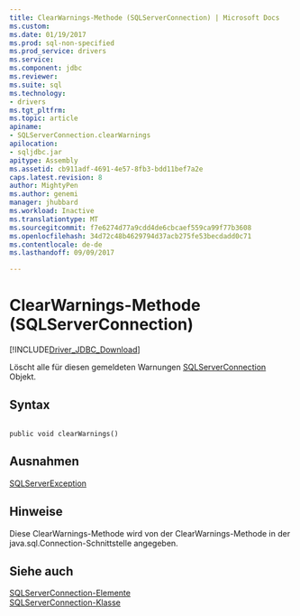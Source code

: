 ```yaml
---
title: ClearWarnings-Methode (SQLServerConnection) | Microsoft Docs
ms.custom: 
ms.date: 01/19/2017
ms.prod: sql-non-specified
ms.prod_service: drivers
ms.service: 
ms.component: jdbc
ms.reviewer: 
ms.suite: sql
ms.technology:
- drivers
ms.tgt_pltfrm: 
ms.topic: article
apiname:
- SQLServerConnection.clearWarnings
apilocation:
- sqljdbc.jar
apitype: Assembly
ms.assetid: cb911adf-4691-4e57-8fb3-bdd11bef7a2e
caps.latest.revision: 8
author: MightyPen
ms.author: genemi
manager: jhubbard
ms.workload: Inactive
ms.translationtype: MT
ms.sourcegitcommit: f7e6274d77a9cdd4de6cbcaef559ca99f77b3608
ms.openlocfilehash: 34d72c48b4629794d37acb275fe53becdadd0c71
ms.contentlocale: de-de
ms.lasthandoff: 09/09/2017

---
```

# <a name="clearwarnings-method-sqlserverconnection"></a>ClearWarnings-Methode (SQLServerConnection)
[!INCLUDE[Driver_JDBC_Download](../../../includes/driver_jdbc_download.md)]

  Löscht alle für diesen gemeldeten Warnungen [SQLServerConnection](../../../connect/jdbc/reference/sqlserverconnection-class.md) Objekt.  
  
## <a name="syntax"></a>Syntax  
  
```  
  
public void clearWarnings()  
```  
  
## <a name="exceptions"></a>Ausnahmen  
 [SQLServerException](../../../connect/jdbc/reference/sqlserverexception-class.md)  
  
## <a name="remarks"></a>Hinweise  
 Diese ClearWarnings-Methode wird von der ClearWarnings-Methode in der java.sql.Connection-Schnittstelle angegeben.  
  
## <a name="see-also"></a>Siehe auch  
 [SQLServerConnection-Elemente](../../../connect/jdbc/reference/sqlserverconnection-members.md)   
 [SQLServerConnection-Klasse](../../../connect/jdbc/reference/sqlserverconnection-class.md)  
  
  

